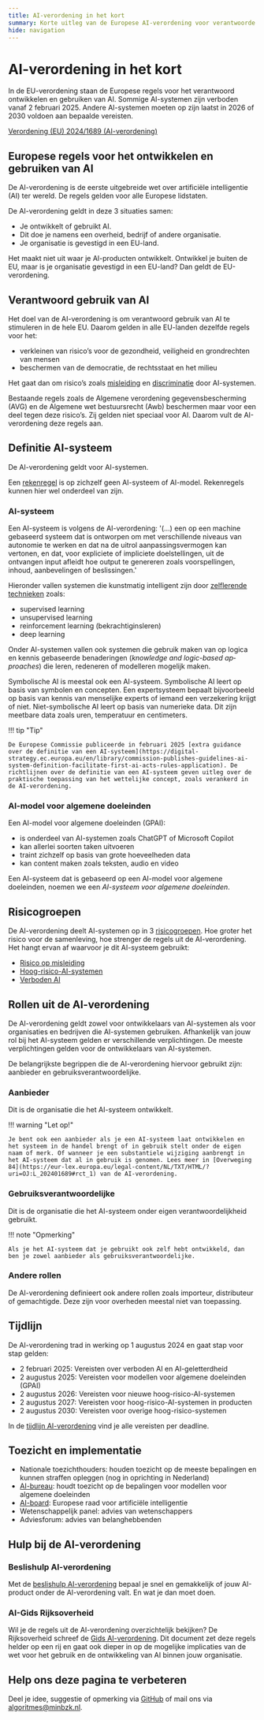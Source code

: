 ```yaml
---
title: AI-verordening in het kort
summary: Korte uitleg van de Europese AI-verordening voor verantwoorde AI
hide: navigation
---
```



# AI-verordening in het kort
In de EU-verordening staan de Europese regels voor het verantwoord ontwikkelen en gebruiken van AI. Sommige AI-systemen zijn verboden vanaf 2 februari 2025. Andere AI-systemen moeten op zijn laatst in 2026 of 2030 voldoen aan bepaalde vereisten.

[Verordening (EU) 2024/1689 (AI-verordening)](https://eur-lex.europa.eu/legal-content/NL/TXT/?uri=CELEX:32024R1689)

## Europese regels voor het ontwikkelen en gebruiken van AI
De AI-verordening is de eerste uitgebreide wet over artificiële intelligentie (AI) ter wereld. De regels gelden voor alle Europese lidstaten.

De AI-verordening geldt in deze 3 situaties samen:

* Je ontwikkelt of gebruikt AI.
* Dit doe je namens een overheid, bedrijf of andere organisatie.
* Je organisatie is gevestigd in een EU-land.

Het maakt niet uit waar je AI-producten ontwikkelt. Ontwikkel je buiten de EU, maar is je organisatie gevestigd in een EU-land? Dan geldt de EU-verordening.
  

## Verantwoord gebruik van AI
Het doel van de AI-verordening is om verantwoord gebruik van AI te stimuleren in de hele EU. Daarom gelden in alle EU-landen dezelfde regels voor het:

* verkleinen van risico’s voor de gezondheid, veiligheid en grondrechten van mensen
* beschermen van de democratie, de rechtsstaat en het milieu

Het gaat dan om risico’s zoals [misleiding](../onderwerpen/transparantie.md) en [discriminatie](../onderwerpen/bias-en-non-discriminatie.md) door AI-systemen. 

Bestaande regels zoals de Algemene verordening gegevensbescherming (AVG) en de Algemene wet bestuursrecht (Awb) beschermen maar voor een deel tegen deze risico’s. Zij gelden niet speciaal voor AI. Daarom vult de AI-verordening deze regels aan.


## Definitie AI-systeem
De AI-verordening geldt voor AI-systemen. 

Een [rekenregel](../overhetalgoritmekader/soorten-algoritmes.md) is op zichzelf geen AI-systeem of AI-model. Rekenregels kunnen hier wel onderdeel van zijn.

### AI-systeem
Een AI-systeem is volgens de AI-verordening:
'(…) een op een machine gebaseerd systeem dat is ontworpen om met verschillende niveaus van autonomie te werken en dat na de uitrol aanpassingsvermogen kan vertonen, en dat, voor expliciete of impliciete doelstellingen, uit de ontvangen input afleidt hoe output te genereren zoals voorspellingen, inhoud, aanbevelingen of beslissingen.'
 
Hieronder vallen systemen die kunstmatig intelligent zijn door [zelflerende technieken](../overhetalgoritmekader/soorten-algoritmes.md) zoals:

* supervised learning
* unsupervised learning
* reinforcement learning (bekrachtiginsleren)
* deep learning

Onder AI-systemen vallen ook systemen die gebruik maken van op logica en kennis gebaseerde benaderingen (<span lang="en">_knowledge and logic-based approaches_</span>) die leren, redeneren of modelleren mogelijk maken.

Symbolische AI is meestal ook een AI-systeem. Symbolische AI leert op basis van symbolen en concepten. Een expertsysteem bepaalt bijvoorbeeld op basis van kennis van menselijke experts of iemand een verzekering krijgt of niet. Niet-symbolische AI leert op basis van numerieke data. Dit zijn meetbare data zoals uren, temperatuur en centimeters. 

!!! tip "Tip"

    De Europese Commissie publiceerde in februari 2025 [extra guidance over de definitie van een AI-systeem](https://digital-strategy.ec.europa.eu/en/library/commission-publishes-guidelines-ai-system-definition-facilitate-first-ai-acts-rules-application). De richtlijnen over de definitie van een AI-systeem geven uitleg over de praktische toepassing van het wettelijke concept, zoals verankerd in de AI-verordening. 

### AI-model voor algemene doeleinden
Een AI-model voor algemene doeleinden (GPAI):

* is onderdeel van AI-systemen zoals ChatGPT of Microsoft Copilot
* kan allerlei soorten taken uitvoeren
* traint zichzelf op basis van grote hoeveelheden data
* kan content maken zoals teksten, audio en video

Een AI-systeem dat is gebaseerd op een AI-model voor algemene doeleinden, noemen we een *AI-systeem voor algemene doeleinden*. 

## Risicogroepen
De AI-verordening deelt AI-systemen op in 3 [risicogroepen](../overhetalgoritmekader/risico-van-ai-systemen.md). Hoe groter het risico voor de samenleving, hoe strenger de regels uit de AI-verordening. Het hangt ervan af waarvoor je dit AI-systeem gebruikt:

* [Risico op misleiding](../overhetalgoritmekader/risico-van-ai-systemen.md#risico-op-misleiding)
* [Hoog-risico-AI-systemen](../overhetalgoritmekader/risico-van-ai-systemen.md#hoog-risico-ai-systeem)
* [Verboden AI](../overhetalgoritmekader/risico-van-ai-systemen.md#verboden-ai)

## Rollen uit de AI-verordening
De AI-verordening geldt zowel voor ontwikkelaars van AI-systemen als voor organisaties en bedrijven die AI-systemen gebruiken. Afhankelijk van jouw rol bij het AI-systeem gelden er verschillende verplichtingen. De meeste verplichtingen gelden voor de ontwikkelaars van AI-systemen. 

De belangrijkste begrippen die de AI-verordening hiervoor gebruikt zijn: aanbieder en gebruiksverantwoordelijke. 

### Aanbieder
Dit is de organisatie die het AI-systeem ontwikkelt.  

!!! warning "Let op!"

    Je bent ook een aanbieder als je een AI-systeem laat ontwikkelen en het systeem in de handel brengt of in gebruik stelt onder de eigen naam of merk. Of wanneer je een substantiele wijziging aanbrengt in het AI-systeem dat al in gebruik is genomen. Lees meer in [Overweging 84](https://eur-lex.europa.eu/legal-content/NL/TXT/HTML/?uri=OJ:L_202401689#rct_1) van de AI-verordening.

### Gebruiksverantwoordelijke
Dit is de organisatie die het AI-systeem onder eigen verantwoordelijkheid gebruikt.

!!! note "Opmerking"

    Als je het AI-systeem dat je gebruikt ook zelf hebt ontwikkeld, dan ben je zowel aanbieder als gebruiksverantwoordelijke. 

### Andere rollen
De AI-verordening definieert ook andere rollen zoals importeur, distributeur of gemachtigde. Deze zijn voor overheden meestal niet van toepassing. 

## Tijdlijn
De AI-verordening trad in werking op 1 augustus 2024 en gaat stap voor stap gelden:

* 2 februari 2025: Vereisten over verboden AI en AI-geletterdheid
* 2 augustus 2025: Vereisten voor modellen voor algemene doeleinden (GPAI)
* 2 augustus 2026: Vereisten voor nieuwe hoog-risico-AI-systemen
* 2 augustus 2027: Vereisten voor hoog-risico-AI-systemen in producten
* 2 augustus 2030: Vereisten voor overige hoog-risico-systemen

In de [tijdlijn AI-verordening](tijdlijn-ai-verordening.md) vind je alle vereisten per deadline.

## Toezicht en implementatie

* Nationale toezichthouders: houden toezicht op de meeste bepalingen en kunnen straffen opleggen (nog in oprichting in Nederland)
* [AI-bureau](https://digital-strategy.ec.europa.eu/nl/policies/ai-office): houdt toezicht op de bepalingen voor modellen voor algemene doeleinden
* [AI-board](https://digital-strategy.ec.europa.eu/en/policies/ai-board): Europese raad voor artificiële intelligentie
* Wetenschappelijk panel: advies van wetenschappers
* Adviesforum: advies van belanghebbenden

## Hulp bij de AI-verordening

### Beslishulp AI-verordening
Met de [beslishulp AI-verordening](https://ai-verordening-beslishulp.apps.digilab.network/) bepaal je snel en gemakkelijk of jouw AI-product onder de AI-verordening valt. En wat je dan moet doen.

### AI-Gids Rijksoverheid
Wil je de regels uit de AI-verordening overzichtelijk bekijken? De Rijksoverheid schreef de [Gids AI-verordening](https://www.rijksoverheid.nl/documenten/brochures/2024/10/16/gids-ai-verordening). Dit document zet deze regels helder op een rij en gaat ook dieper in op de mogelijke implicaties van de wet voor het gebruik en de ontwikkeling van AI binnen jouw organisatie.

## Help ons deze pagina te verbeteren
Deel je idee, suggestie of opmerking via [GitHub](https://github.com/MinBZK/Algoritmekader/issues/new/choose) of mail ons via [algoritmes@minbzk.nl](mailto:algoritmes@minbzk.nl).
